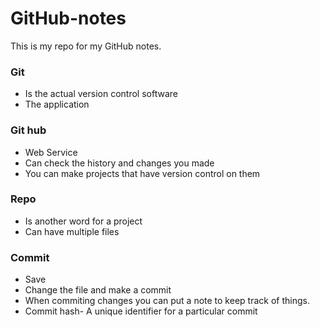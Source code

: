 # GitHub-notes
This is my repo for my GitHub notes. 
### Git
* Is the actual version control software
* The application
### Git hub
* Web Service
* Can check the history and changes you made
* You can make projects that have version control on them 
### Repo
* Is another word for a project
* Can have multiple files
### Commit
* Save
* Change the file and make a commit
* When commiting changes you can put a note to keep track of things.
* Commit hash- A unique identifier for a particular commit
  
